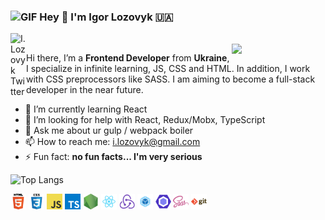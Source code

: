 ### <img alt="GIF" src="https://media.giphy.com/media/eNAsjO55tPbgaor7ma/giphy.gif" width="24px" /> Hey 👋 I'm Igor Lozovyk 🇺🇦

<a href="mailto:i.lozovyk@gmail.com" target="_blank">
  <img align="left" alt="I. Lozovyk Twitter" width="25px" src="https://cdn.jsdelivr.net/npm/simple-icons@3.2.0/icons/gmail.svg" />
</a>
<br>


<img align='right' src='https://user-images.githubusercontent.com/5713670/87202985-820dcb80-c2b6-11ea-9f56-7ec461c497c3.gif' width="150px">



Hi there, I’m a **Frontend Developer** from **Ukraine**, I specialize in infinite learning, JS, CSS and HTML. In addition, I work with CSS preprocessors like SASS.
I am aiming to become a full-stack developer in the near future.

- 🌱 I’m currently learning React
- 🤔 I’m looking for help with React, Redux/Mobx, TypeScript
- 💬 Ask me about ur gulp / webpack boiler
- 📫 How to reach me: i.lozovyk@gmail.com
- ⚡ Fun fact: **no fun facts... I'm very serious**

![Top Langs](https://github-readme-stats.vercel.app/api/top-langs/?username=lozovyk&layout=compact)

[//]: # (![Github stats]&#40;https://github-readme-stats.vercel.app/api?username=lozovyk&show_icons=true&hide=issues&theme=nord&#41;)


<code><img height="25" src="https://raw.githubusercontent.com/github/explore/80688e429a7d4ef2fca1e82350fe8e3517d3494d/topics/html/html.png"></code>
<code><img height="25" src="https://raw.githubusercontent.com/github/explore/80688e429a7d4ef2fca1e82350fe8e3517d3494d/topics/css/css.png"></code>
<code><img height="25" src="https://raw.githubusercontent.com/github/explore/80688e429a7d4ef2fca1e82350fe8e3517d3494d/topics/javascript/javascript.png"></code>
<code><img height="25" src="https://raw.githubusercontent.com/github/explore/80688e429a7d4ef2fca1e82350fe8e3517d3494d/topics/typescript/typescript.png"></code>
<code><img height="25" src="https://raw.githubusercontent.com/github/explore/80688e429a7d4ef2fca1e82350fe8e3517d3494d/topics/nodejs/nodejs.png"></code>
<code><img height="25" src="https://raw.githubusercontent.com/github/explore/80688e429a7d4ef2fca1e82350fe8e3517d3494d/topics/react/react.png"></code>
<code><img height="25" src="https://raw.githubusercontent.com/github/explore/80688e429a7d4ef2fca1e82350fe8e3517d3494d/topics/redux/redux.png"></code>
<code><img height="25" src="https://raw.githubusercontent.com/github/explore/80688e429a7d4ef2fca1e82350fe8e3517d3494d/topics/webpack/webpack.png"></code>
<code><img height="25" src="https://raw.githubusercontent.com/github/explore/80688e429a7d4ef2fca1e82350fe8e3517d3494d/topics/eslint/eslint.png"></code>
<code><img height="25" src="https://raw.githubusercontent.com/github/explore/80688e429a7d4ef2fca1e82350fe8e3517d3494d/topics/sass/sass.png"></code>
<code><img height="25" src="https://raw.githubusercontent.com/github/explore/80688e429a7d4ef2fca1e82350fe8e3517d3494d/topics/git/git.png"></code>
